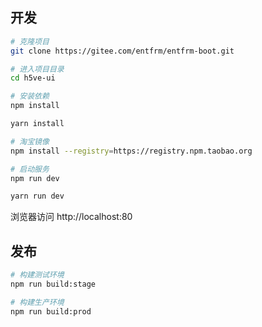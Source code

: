 ## 开发

```bash
# 克隆项目
git clone https://gitee.com/entfrm/entfrm-boot.git

# 进入项目目录
cd h5ve-ui

# 安装依赖
npm install

yarn install

# 淘宝镜像
npm install --registry=https://registry.npm.taobao.org

# 启动服务
npm run dev

yarn run dev

```

浏览器访问 http://localhost:80

## 发布

```bash
# 构建测试环境
npm run build:stage

# 构建生产环境
npm run build:prod
```